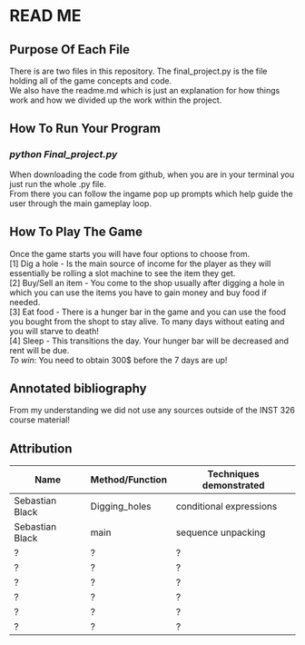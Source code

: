 # READ ME
## Purpose Of Each File
There is are two files in this repository. The final_project.py is the file holding all of the game concepts and code.  
We also have the readme.md which is just an explanation for how things work and how we divided up the work within the project.
## How To Run Your Program 
### *python Final_project.py*
When downloading the code from github, when you are in your terminal you just run the whole .py file.  
From there you can follow the ingame pop up prompts which help guide the user through the main gameplay loop.
## How To Play The Game
Once the game starts you will have four options to choose from.  
[1] Dig a hole - Is the main source of income for the player as they will essentially be rolling a slot machine to see the item they get.  
[2] Buy/Sell an item - You come to the shop usually after digging a hole in which you can use the items you have to gain money and buy food if needed.  
[3] Eat food - There is a hunger bar in the game and you can use the food you bought from the shopt to stay alive. To many days without eating and you will starve to death!  
[4] Sleep - This transitions the day. Your hunger bar will be decreased  and rent will be due.  
*To win*: You need to obtain 300$ before the 7 days are up!
## Annotated bibliography
From my understanding we did not use any sources outside of the INST 326 course material!
## Attribution
| Name | Method/Function | Techniques demonstrated|
| --- | --- | --- | 
| Sebastian Black | Digging_holes | conditional expressions | 
| Sebastian Black | main | sequence unpacking | 
| ? | ? | ? | 
| ? | ? | ? | 
| ? | ? | ? | 
| ? | ? | ? | 
| ? | ? | ? | 
| ? | ? | ? | 

